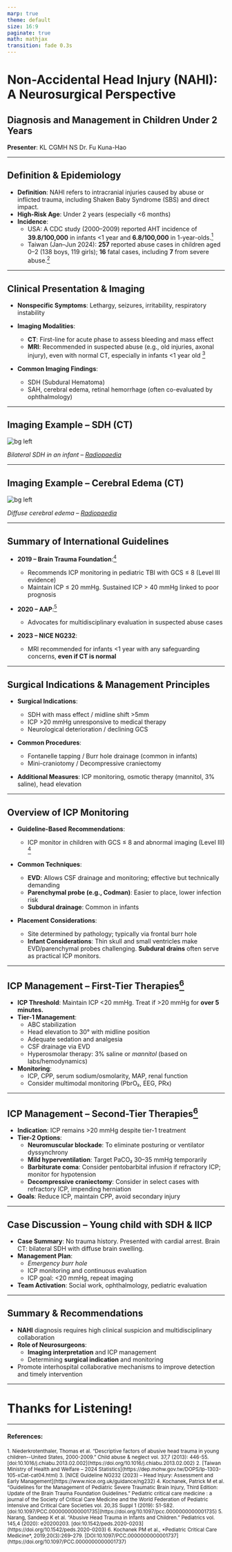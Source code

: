 ```yaml
---
marp: true
theme: default
size: 16:9
paginate: true
math: mathjax
transition: fade 0.3s
---
```

<!-- _paginate: skip -->

# Non-Accidental Head Injury (NAHI): A Neurosurgical Perspective

## Diagnosis and Management in Children Under 2 Years

**Presenter**: KL CGMH NS Dr. Fu Kuna-Hao

---
<!--_footer: "1. Niederkrotenthaler, Thomas et al. “Descriptive factors of abusive head trauma in young children” Child abuse & neglect vol. 37,7 (2013): 446-55.<br>2. Taiwan Ministry of Health and Welfare – 2024 Statistics" -->

## Definition & Epidemiology

- **Definition**: NAHI refers to intracranial injuries caused by abuse or inflicted trauma, including Shaken Baby Syndrome (SBS) and direct impact.  
- **High-Risk Age**: Under 2 years (especially <6 months)  
- **Incidence**:  
  - USA: A CDC study (2000–2009) reported AHT incidence of **39.8/100,000** in infants <1 year and **6.8/100,000** in 1-year-olds.[$^1$](https://doi.org/10.1016/j.chiabu.2013.02.002)
  - Taiwan (Jan–Jun 2024): **257** reported abuse cases in children aged 0–2 (138 boys, 119 girls); **16** fatal cases, including **7** from severe abuse.[$^2$](https://dep.mohw.gov.tw/DOPS/lp-1303-105-xCat-cat04.html)

---
<!--_footer: "3. NICE Guideline NG232 (2023) – Head Injury: Assessment and Early Management" -->

## Clinical Presentation & Imaging

- **Nonspecific Symptoms**: Lethargy, seizures, irritability, respiratory instability  
- **Imaging Modalities**:  
  - **CT**: First-line for acute phase to assess bleeding and mass effect  
  - **MRI**: Recommended in suspected abuse (e.g., old injuries, axonal injury), even with normal CT, especially in infants <1 year old [$^3$](https://www.nice.org.uk/guidance/ng232)

- **Common Imaging Findings**:  
  - SDH (Subdural Hematoma)  
  - SAH, cerebral edema, retinal hemorrhage (often co-evaluated by ophthalmology)  


---
<!-- _class: invert -->

## Imaging Example – SDH (CT)

![bg left](https://prod-images-static.radiopaedia.org/images/524041/1db908592cc80d7ed9913d681319e45155a8fe1cddd4d23c863ef31bc8c1703c.png)

*Bilateral SDH in an infant – [Radiopaedia](https://radiopaedia.org/articles/suspected-physical-abuse-1?lang=us)*

---  
<!-- _class: invert -->

## Imaging Example – Cerebral Edema (CT)

![bg left](https://prod-images-static.radiopaedia.org/images/1943648/78c67f98542c2e1e29d0884b158534_big_gallery.jpg)

*Diffuse cerebral edema – [Radiopaedia](https://radiopaedia.org/articles/suspected-physical-abuse-1?lang=us)*

---
<!--_footer: "4. Kochanek, Patrick M et al. “Guidelines for the Management of Pediatric Severe Traumatic Brain Injury, Third Edition: Update of the Brain Trauma Foundation Guidelines.” Pediatric critical care medicine. vol. 20,3S Suppl 1 (2019): S1-S82.<br>5. Narang, Sandeep K et al. “Abusive Head Trauma in Infants and Children.” Pediatrics vol. 145,4 (2020): e20200203." -->

## Summary of International Guidelines

- **2019 – Brain Trauma Foundation**:[$^4$](https://doi.org/10.1097/pcc.0000000000001735) 
  - Recommends ICP monitoring in pediatric TBI with GCS ≤ 8 (Level III evidence)  
  - Maintain ICP ≤ 20 mmHg. Sustained ICP > 40 mmHg linked to poor prognosis

- **2020 – AAP**:[$^5$](https://doi.org/10.1542/peds.2020-0203)   
  - Advocates for multidisciplinary evaluation in suspected abuse cases

- **2023 – NICE NG232**:  
  - MRI recommended for infants <1 year with any safeguarding concerns, **even if CT is normal**

 

---

## Surgical Indications & Management Principles

- **Surgical Indications**:  
  - SDH with mass effect / midline shift >5mm  
  - ICP >20 mmHg unresponsive to medical therapy  
  - Neurological deterioration / declining GCS  

- **Common Procedures**:  
  - Fontanelle tapping / Burr hole drainage (common in infants)  
  - Mini-craniotomy / Decompressive craniectomy  

- **Additional Measures**: ICP monitoring, osmotic therapy (mannitol, 3% saline), head elevation

---

## Overview of ICP Monitoring

- **Guideline-Based Recommendations**:  
  - ICP monitor in children with GCS ≤ 8 and abnormal imaging (Level III) [$^4$](https://doi.org/10.1097/pcc.0000000000001735)  

- **Common Techniques**:  
  - **EVD**: Allows CSF drainage and monitoring; effective but technically demanding  
  - **Parenchymal probe (e.g., Codman)**: Easier to place, lower infection risk
  - **Subdural drainage**: Common in infants 

- **Placement Considerations**:  
  - Site determined by pathology; typically via frontal burr hole  
  - **Infant Considerations**: Thin skull and small ventricles make EVD/parenchymal probes challenging. **Subdural drains** often serve as practical ICP monitors.  

---
<!--_footer: "6. Kochanek PM et al., *Pediatric Critical Care Medicine*, 2019;20(3):269–279." -->

## ICP Management – First-Tier Therapies[$^6$](https://doi.org/10.1097/PCC.0000000000001737)

- **ICP Threshold**: Maintain ICP <20 mmHg. Treat if >20 mmHg for **over 5 minutes.**
- **Tier-1 Management**:
  - ABC stabilization
  - Head elevation to 30° with midline position
  - Adequate sedation and analgesia
  - CSF drainage via EVD
  - Hyperosmolar therapy: 3% saline or *mannitol* (based on labs/hemodynamics)
- **Monitoring**:
  - ICP, CPP, serum sodium/osmolarity, MAP, renal function
  - Consider multimodal monitoring (PbrO₂, EEG, PRx)

---
<!--_footer: "6. Kochanek PM et al., *Pediatric Critical Care Medicine*, 2019;20(3):269–279." -->

## ICP Management – Second-Tier Therapies[$^6$](https://doi.org/10.1097/PCC.0000000000001737)

- **Indication**: ICP remains >20 mmHg despite tier-1 treatment
- **Tier-2 Options**:
  - **Neuromuscular blockade**: To eliminate posturing or ventilator dyssynchrony
  - **Mild hyperventilation**: Target PaCO₂ 30–35 mmHg temporarily
  - **Barbiturate coma**: Consider pentobarbital infusion if refractory ICP; monitor for hypotension
  - **Decompressive craniectomy**: Consider in select cases with refractory ICP, impending herniation
- **Goals**: Reduce ICP, maintain CPP, avoid secondary injury

---

## Case Discussion – Young child with SDH & IICP

- **Case Summary**: No trauma history. Presented with cardial arrest. Brain CT: bilateral SDH with diffuse brain swelling.  
- **Management Plan**:  
  - *Emergency burr hole*  
  - ICP monitoring and continuous evaluation  
  - ICP goal: <20 mmHg, repeat imaging  
- **Team Activation**: Social work, ophthalmology, pediatric evaluation

---

## Summary & Recommendations

- **NAHI** diagnosis requires high clinical suspicion and multidisciplinary collaboration  
- **Role of Neurosurgeons**:  
  - **Imaging interpretation** and ICP management  
  - Determining **surgical indication** and monitoring  
- Promote interhospital collaborative mechanisms to improve detection and timely intervention

---

# Thanks for Listening!

---

#### **References**:  
<small>
1. Niederkrotenthaler, Thomas et al. “Descriptive factors of abusive head trauma in young children--United States, 2000-2009.” Child abuse & neglect vol. 37,7 (2013): 446-55. [doi:10.1016/j.chiabu.2013.02.002](https://doi.org/10.1016/j.chiabu.2013.02.002)
2. [Taiwan Ministry of Health and Welfare – 2024 Statistics](https://dep.mohw.gov.tw/DOPS/lp-1303-105-xCat-cat04.html)
3. [NICE Guideline NG232 (2023) – Head Injury: Assessment and Early Management](https://www.nice.org.uk/guidance/ng232)
4. Kochanek, Patrick M et al. “Guidelines for the Management of Pediatric Severe Traumatic Brain Injury, Third Edition: Update of the Brain Trauma Foundation Guidelines.” Pediatric critical care medicine : a journal of the Society of Critical Care Medicine and the World Federation of Pediatric Intensive and Critical Care Societies vol. 20,3S Suppl 1 (2019): S1-S82. [doi:10.1097/PCC.0000000000001735](https://doi.org/10.1097/pcc.0000000000001735)  
5. Narang, Sandeep K et al. “Abusive Head Trauma in Infants and Children.” Pediatrics vol. 145,4 (2020): e20200203. [doi:10.1542/peds.2020-0203](https://doi.org/10.1542/peds.2020-0203)  
6. Kochanek PM et al., *Pediatric Critical Care Medicine*, 2019;20(3):269–279. [DOI:10.1097/PCC.0000000000001737](https://doi.org/10.1097/PCC.0000000000001737)</small>

